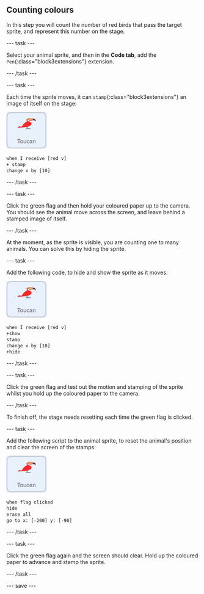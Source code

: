 ## Counting colours

In this step you will count the number of red birds that pass the target sprite, and represent this number on the stage.

--- task ---

Select your animal sprite, and then in the **Code tab**, add the `Pen`{:class="block3extensions"} extension.

--- /task ---

--- task ---

Each time the sprite moves, it can `stamp`{:class="block3extensions"} an image of itself on the stage:

![image of the toucan sprite](images/animal-sprite.png)

```blocks3
when I receive [red v]
+ stamp
change x by [10]
```
--- /task ---

--- task ---

Click the green flag and then hold your coloured paper up to the camera. You should see the animal move across the screen, and leave behind a stamped image of itself.

--- /task ---

At the moment, as the sprite is visible, you are counting one to many animals. You can solve this by hiding the sprite.

--- task ---

Add the following code, to hide and show the sprite as it moves:

![image of the toucan sprite](images/animal-sprite.png)

```blocks3
when I receive [red v]
+show
stamp
change x by [10]
+hide
```

--- /task ---

--- task ---

Click the green flag and test out the motion and stamping of the sprite whilst you hold up the coloured paper to the camera.

--- /task ---

To finish off, the stage needs resetting each time the green flag is clicked.


--- task ---

Add the following script to the animal sprite, to reset the animal's position and clear the screen of the stamps:

![image of the toucan sprite](images/animal-sprite.png)

```blocks3
when flag clicked
hide
erase all
go to x: [-200] y: [-90]
```

--- /task ---

--- task ---

Click the green flag again and the screen should clear. Hold up the coloured paper to advance and stamp the sprite.

--- /task ---

--- save ---
